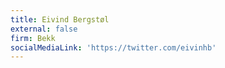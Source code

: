 ```yaml
---
title: Eivind Bergstøl
external: false
firm: Bekk
socialMediaLink: 'https://twitter.com/eivinhb'
---
```


